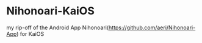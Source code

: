 # Nihonoari-KaiOS
my rip-off of the Android App Nihonoari(https://github.com/aeri/Nihonoari-App) for KaiOS
